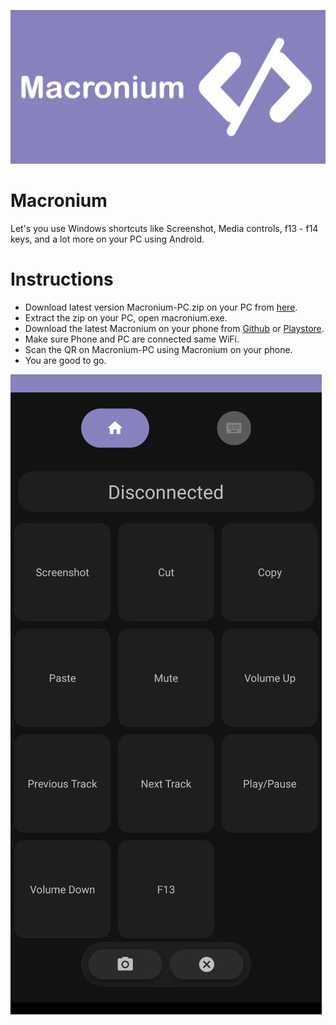 ![](githubdocs/logo.png)

# Macronium
Let's you use Windows shortcuts like Screenshot, Media controls, f13 - f14 keys, and a lot more on your PC using Android.

# Instructions
- Download latest version Macronium-PC.zip on your PC from [here](https://github.com/supersu-man/Macronium-PC/releases).
- Extract the zip on your PC, open macronium.exe.
- Download the latest Macronium on your phone from [Github](https://github.com/supersu-man/Macronium/releases) or [Playstore](https://www.youtube.com/watch?v=dQw4w9WgXcQ&ab_channel=RickAstley).
- Make sure Phone and PC are connected same WiFi.
- Scan the QR on Macronium-PC using Macronium on your phone.
- You are good to go.

![](githubdocs/screenshot.jpg)
